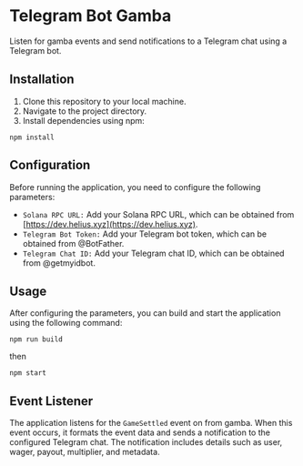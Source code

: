 # Telegram Bot Gamba

Listen for gamba events and send notifications to a Telegram chat using a Telegram bot.

## Installation

1. Clone this repository to your local machine.
2. Navigate to the project directory.
3. Install dependencies using npm:

```
npm install
```

## Configuration

Before running the application, you need to configure the following parameters:

- `Solana RPC URL:` Add your Solana RPC URL, which can be obtained from [https://dev.helius.xyz](https://dev.helius.xyz).
- `Telegram Bot Token:` Add your Telegram bot token, which can be obtained from @BotFather.
- `Telegram Chat ID:` Add your Telegram chat ID, which can be obtained from @getmyidbot.

## Usage

After configuring the parameters, you can build and start the application using the following command:

```
npm run build
```

then

```
npm start
```

## Event Listener

The application listens for the `GameSettled` event on from gamba. When this event occurs, it formats the event data and sends a notification to the configured Telegram chat. The notification includes details such as user, wager, payout, multiplier, and metadata.
